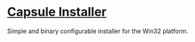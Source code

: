 # [Capsule Installer](http://capsule.hive.pt)

Simple and binary configurable installer for the Win32 platform.
